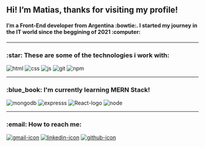 <h2>Hi!  I’m Matias, thanks for visiting my profile!</h2> 
 
<h4>I’m a Front-End developer from Argentina :bowtie:. I started my journey in the IT world since the beggining of 2021 :computer: </h4>
<hr>

<h3>:star: These are some of the technologies i work with:</h3>

![html](https://user-images.githubusercontent.com/86881223/142697342-7b3887c1-a3fe-4bd3-a9dd-4d18251f64d8.png)
![css](https://user-images.githubusercontent.com/86881223/142697356-03406e53-951a-48ab-b308-8c86fec08a47.png)
![js](https://user-images.githubusercontent.com/86881223/142697280-a48a5190-698b-47d2-a23a-4e041347d638.png)
![git](https://user-images.githubusercontent.com/86881223/142697400-d506f68f-2e99-4345-a94d-ed91dc2705ce.png)
![npm](https://user-images.githubusercontent.com/86881223/142697419-5099b80d-df99-4daa-850a-c18faa579f11.png)

<hr>

<h3>:blue_book: I'm currently learning MERN Stack!</h3>

![mongodb](https://user-images.githubusercontent.com/86881223/142698488-c646f803-702f-47a0-832f-f06b556519df.png)
![expresss](https://user-images.githubusercontent.com/86881223/142698894-9b0ac75a-8ebd-464b-86d9-2b7795804d9d.png)
![React-logo](https://user-images.githubusercontent.com/86881223/142697481-b3de6c7a-6c1a-44e2-880c-00000186883e.png)
![node](https://user-images.githubusercontent.com/86881223/142699048-9281c680-7c9f-468a-964c-f2ffb15a1834.png)

<hr>

<h3>:email: How to reach me:</h3>

<a href="mailto:gulincastellsmatias@gmal.com">![gmail-icon](https://user-images.githubusercontent.com/86881223/142699923-5a3b5262-5686-45bd-82c4-0f65deebd9de.png)</a>
<a href='https://www.linkedin.com/in/matias-gulin-65b411191/'>![linkedin-icon](https://user-images.githubusercontent.com/86881223/142699925-d79d12b0-61e7-4d05-b543-cd8577324cb4.png)</a>
<a href='https://github.com/mattcastells'> ![github-icon](https://user-images.githubusercontent.com/86881223/142699926-965a51f2-f7a9-4e0e-8c7e-56c3e6de6b24.png)</a>
